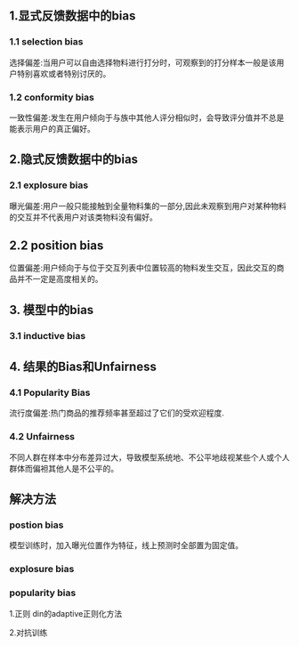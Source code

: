 ## 1.显式反馈数据中的bias
### 1.1 selection bias
选择偏差:当用户可以自由选择物料进行打分时，可观察到的打分样本一般是该用户特别喜欢或者特别讨厌的。

### 1.2 conformity bias
一致性偏差:发生在用户倾向于与族中其他人评分相似时，会导致评分值并不总是能表示用户的真正偏好。

## 2.隐式反馈数据中的bias

### 2.1 explosure bias
曝光偏差:用户一般只能接触到全量物料集的一部分,因此未观察到用户对某种物料的交互并不代表用户对该类物料没有偏好。

## 2.2 position bias
位置偏差:用户倾向于与位于交互列表中位置较高的物料发生交互，因此交互的商品并不一定是高度相关的。

## 3. 模型中的bias
### 3.1 inductive bias

## 4. 结果的Bias和Unfairness
### 4.1 Popularity Bias
流行度偏差:热门商品的推荐频率甚至超过了它们的受欢迎程度.

### 4.2 Unfairness
不同人群在样本中分布差异过大，导致模型系统地、不公平地歧视某些个人或个人群体而偏袒其他人是不公平的。


## 解决方法

### postion bias
模型训练时，加入曝光位置作为特征，线上预测时全部置为固定值。

### explosure bias

### popularity bias
1.正则
din的adaptive正则化方法

2.对抗训练

